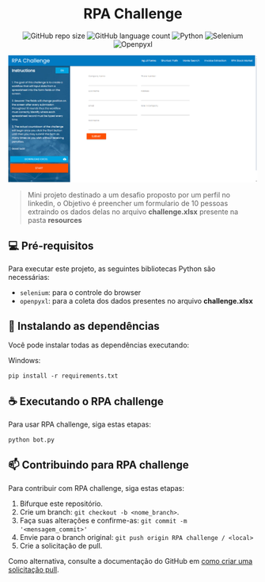 <div align="center">

# RPA Challenge

![GitHub repo size](https://img.shields.io/github/repo-size/JoelRoolJunior/RPA-Challenge?style=for-the-badge)
![GitHub language count](https://img.shields.io/github/languages/count/JoelRoolJunior/RPA-Challenge?style=for-the-badge)
![Python](https://img.shields.io/badge/python-3670A0?style=for-the-badge&logo=python&logoColor=ffdd54)
![Selenium](https://img.shields.io/badge/Selenium-43B02A?style=for-the-badge&logo=Selenium&logoColor=white)
![Openpyxl](https://img.shields.io/badge/Openpyxl-11303d?style=for-the-badge&logo=openpyxl)

</div>

![RPA Challenge](docs/rpa_challenge.png)

> Mini projeto destinado a um desafio proposto por um perfil no linkedin, o Objetivo é preencher um formulario de 10 pessoas extraindo os dados delas no arquivo **challenge.xlsx** presente na pasta **resources**

## 💻 Pré-requisitos

Para executar este projeto, as seguintes bibliotecas Python são necessárias:

- `selenium`: para o controle do browser
- `openpyxl`: para a coleta dos dados presentes no arquivo **challenge.xlsx**

## 🚀 Instalando as dependências

Você pode instalar todas as dependências executando:

Windows:

```
pip install -r requirements.txt
```

## ☕ Executando o RPA challenge

Para usar RPA challenge, siga estas etapas:

```
python bot.py
```

## 📫 Contribuindo para RPA challenge

Para contribuir com RPA challenge, siga estas etapas:

1. Bifurque este repositório.
2. Crie um branch: `git checkout -b <nome_branch>`.
3. Faça suas alterações e confirme-as: `git commit -m '<mensagem_commit>'`
4. Envie para o branch original: `git push origin RPA challenge / <local>`
5. Crie a solicitação de pull.

Como alternativa, consulte a documentação do GitHub em [como criar uma solicitação pull](https://help.github.com/en/github/collaborating-with-issues-and-pull-requests/creating-a-pull-request).

